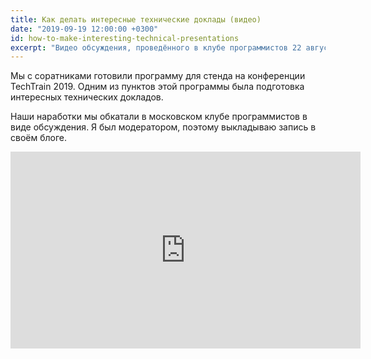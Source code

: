 ```yaml
---
title: Как делать интересные технические доклады (видео)
date: "2019-09-19 12:00:00 +0300"
id: how-to-make-interesting-technical-presentations
excerpt: "Видео обсуждения, проведённого в клубе программистов 22 августа 2019 года."
---
```


Мы с соратниками готовили программу для стенда на конференции TechTrain 2019. Одним из пунктов этой программы была подготовка интересных технических докладов.

Наши наработки мы обкатали в московском клубе программистов в виде обсуждения. Я был модератором, поэтому выкладываю запись в своём блоге.

<div class="video">
    <iframe width="560" height="315" src="https://www.youtube.com/embed/ejHm8twLfeY" frameborder="0" allow="accelerometer; autoplay; encrypted-media; gyroscope; picture-in-picture" allowfullscreen></iframe>
</div>